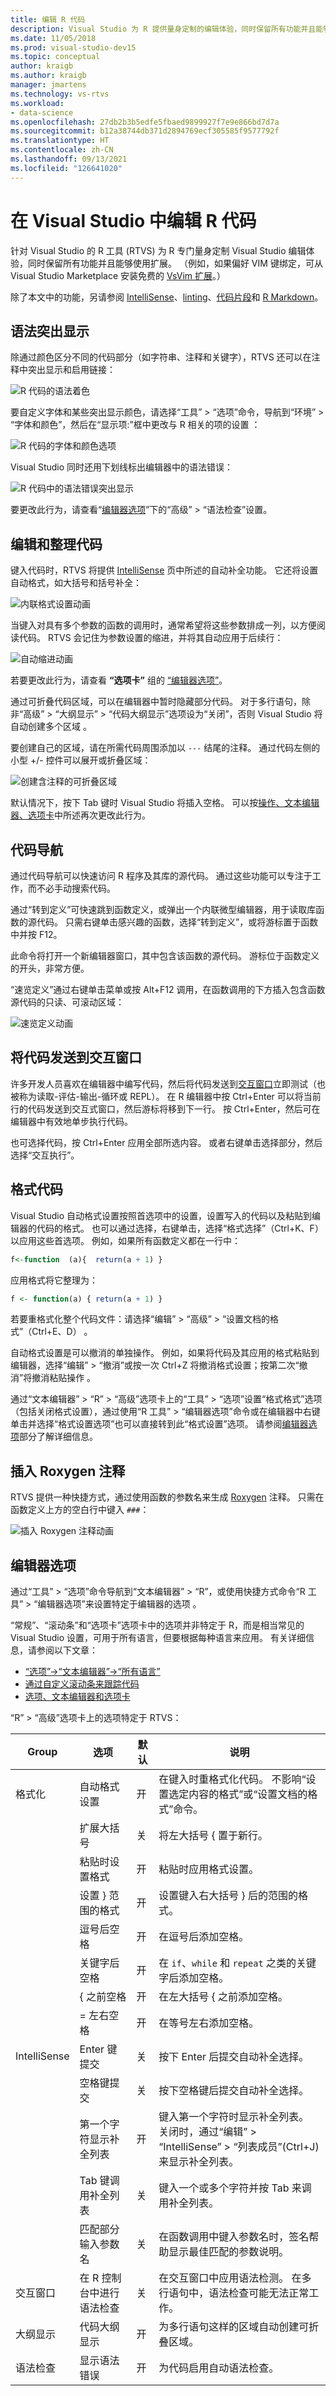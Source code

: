```yaml
---
title: 编辑 R 代码
description: Visual Studio 为 R 提供量身定制的编辑体验，同时保留所有功能并且能够使用扩展。
ms.date: 11/05/2018
ms.prod: visual-studio-dev15
ms.topic: conceptual
author: kraigb
ms.author: kraigb
manager: jmartens
ms.technology: vs-rtvs
ms.workload:
- data-science
ms.openlocfilehash: 27db2b3b5edfe5fbaed9899927f7e9e866bd7d7a
ms.sourcegitcommit: b12a38744db371d2894769ecf305585f9577792f
ms.translationtype: HT
ms.contentlocale: zh-CN
ms.lasthandoff: 09/13/2021
ms.locfileid: "126641020"
---
```

# <a name="edit-r-code-in-visual-studio"></a>在 Visual Studio 中编辑 R 代码

针对 Visual Studio 的 R 工具 (RTVS) 为 R 专门量身定制 Visual Studio 编辑体验，同时保留所有功能并且能够使用扩展。 （例如，如果偏好 VIM 键绑定，可从 Visual Studio Marketplace 安装免费的 [VsVim 扩展](https://marketplace.visualstudio.com/items?itemName=JaredParMSFT.VsVim)。）

除了本文中的功能，另请参阅 [IntelliSense](r-intellisense.md)、[linting](linting-r-code.md)、[代码片段](code-snippets-for-r.md)和 [R Markdown](rmarkdown-with-r-in-visual-studio.md)。

## <a name="syntax-highlighting"></a>语法突出显示

除通过颜色区分不同的代码部分（如字符串、注释和关键字），RTVS 还可以在注释中突出显示和启用链接：

![R 代码的语法着色](media/editing-syntax-colors.png)

要自定义字体和某些突出显示颜色，请选择“工具” > “选项”命令，导航到“环境” > “字体和颜色”，然后在“显示项:”框中更改与 R 相关的项的设置    ：

![R 代码的字体和颜色选项](media/editing-syntax-colors-options.png)

Visual Studio 同时还用下划线标出编辑器中的语法错误：

![R 代码中的语法错误突出显示](media/editing-syntax-error.png)

要更改此行为，请查看“[编辑器选项](#editor-options)”下的“高级” > “语法检查”设置。

## <a name="edit-and-organize-code"></a>编辑和整理代码

键入代码时，RTVS 将提供 [IntelliSense](r-intellisense.md) 页中所述的自动补全功能。 它还将设置自动格式，如大括号和括号补全：

![内联格式设置动画](media/editing-inline-formatting.gif)

当键入对具有多个参数的函数的调用时，通常希望将这些参数排成一列，以方便阅读代码。 RTVS 会记住为参数设置的缩进，并将其自动应用于后续行：

![自动缩进动画](media/editing-auto-indentation.gif)

若要更改此行为，请查看 **“选项卡”** 组的 [“编辑器选项”](#editor-options)。

通过可折叠代码区域，可以在编辑器中暂时隐藏部分代码。 对于多行语句，除非“高级” > “大纲显示” > “代码大纲显示”选项设为“关闭”，否则 Visual Studio 将自动创建多个区域  。

要创建自己的区域，请在所需代码周围添加以 `---` 结尾的注释。 通过代码左侧的小型 +/- 控件可以展开或折叠区域：

![创建含注释的可折叠区域](media/editing-collapsible-regions.gif)

默认情况下，按下 Tab 键时 Visual Studio 将插入空格。 可以按[操作、文本编辑器、选项卡](../ide/reference/options-text-editor-all-languages.md)中所述再次更改此行为。

## <a name="code-navigation"></a>代码导航

通过代码导航可以快速访问 R 程序及其库的源代码。 通过这些功能可以专注于工作，而不必手动搜索代码。

通过“转到定义”可快速跳到函数定义，或弹出一个内联微型编辑器，用于读取库函数的源代码。 只需右键单击感兴趣的函数，选择“转到定义”，或将游标置于函数中并按 F12。

此命令将打开一个新编辑器窗口，其中包含该函数的源代码。 游标位于函数定义的开头，非常方便。

“速览定义”通过右键单击菜单或按 Alt+F12 调用，在函数调用的下方插入包含函数源代码的只读、可滚动区域：

![速览定义动画](media/editing-peek-definition.gif)

## <a name="send-code-to-the-interactive-window"></a>将代码发送到交互窗口

许多开发人员喜欢在编辑器中编写代码，然后将代码发送到[交互窗口](interactive-repl-for-r-in-visual-studio.md)立即测试（也被称为读取-评估-输出-循环或 REPL）。 在 R 编辑器中按 Ctrl+Enter 可以将当前行的代码发送到交互式窗口，然后游标将移到下一行。 按 Ctrl+Enter，然后可在编辑器中有效地单步执行代码。

也可选择代码，按 Ctrl+Enter 应用全部所选内容。 或者右键单击选择部分，然后选择“交互执行”。

## <a name="format-code"></a>格式代码

Visual Studio 自动格式设置按照首选项中的设置，设置写入的代码以及粘贴到编辑器的代码的格式。 也可以通过选择，右键单击，选择“格式选择”（Ctrl+K、F）以应用这些首选项。 例如，如果所有函数定义都在一行中：

```R
f<-function  (a){  return(a + 1) }
```

应用格式将它整理为：

```R
f <- function(a) { return(a + 1) }
```

若要重格式化整个代码文件：请选择“编辑” > “高级” > “设置文档的格式”（Ctrl+E、D）    。

自动格式设置是可以撤消的单独操作。 例如，如果将代码及其应用的格式粘贴到编辑器，选择“编辑” > “撤消”或按一次 Ctrl+Z 将撤消格式设置；按第二次“撤消”将撤消粘贴操作    。

通过“文本编辑器” > “R” > “高级”选项卡上的“工具” > “选项”设置“格式格式”选项（包括关闭格式设置），通过使用“R 工具” >  “编辑器选项”命令或在编辑器中右键单击并选择“格式设置选项”也可以直接转到此“格式设置”选项。 请参阅[编辑器选项](#editor-options)部分了解详细信息。

## <a name="inserting-roxygen-comments"></a>插入 Roxygen 注释

RTVS 提供一种快捷方式，通过使用函数的参数名来生成 [Roxygen](https://cran.r-project.org/web/packages/roxygen2/index.html) 注释。 只需在函数定义上方的空白行中键入 `###`：

![插入 Roxygen 注释动画](media/editing-roxygen-comments.gif)

## <a name="editor-options"></a>编辑器选项

通过“工具” > “选项”命令导航到“文本编辑器” > “R”，或使用快捷方式命令“R 工具” > “编辑器选项”来设置特定于编辑器的选项     。

“常规”、“滚动条”和“选项卡”选项卡中的选项并非特定于 R，而是相当常见的 Visual Studio 设置，可用于所有语言，但要根据每种语言来应用。 有关详细信息，请参阅以下文章：

- [“选项”->“文本编辑器”->“所有语言”](../ide/reference/options-text-editor-all-languages.md)
- [通过自定义滚动条来跟踪代码](../ide/how-to-track-your-code-by-customizing-the-scrollbar.md)
- [选项、文本编辑器和选项卡](../ide/reference/options-text-editor-all-languages-tabs.md)

“R” > “高级”选项卡上的选项特定于 RTVS：

| Group | 选项 | 默认 | 说明 |
| --- | --- | --- | --- |
| 格式化 | 自动格式设置 | 开 | 在键入时重格式化代码。 不影响“设置选定内容的格式”或“设置文档的格式”命令。 |
| | 扩展大括号 | 关 | 将左大括号 { 置于新行。 |
| | 粘贴时设置格式 | 开 | 粘贴时应用格式设置。 |
| | 设置 } 范围的格式 | 开 | 设置键入右大括号 } 后的范围的格式。 |
| | 逗号后空格 | 开 | 在逗号后添加空格。 |
| | 关键字后空格 | 开 | 在 `if`、`while` 和 `repeat` 之类的关键字后添加空格。 |
| | { 之前空格 | 开 | 在左大括号 { 之前添加空格。 |
| | = 左右空格 | 开 | 在等号左右添加空格。 |
| IntelliSense | Enter 键提交 | 关 | 按下 Enter 后提交自动补全选择。 |
| | 空格键提交 | 关 | 按下空格键后提交自动补全选择。|
| | 第一个字符显示补全列表 | 开 | 键入第一个字符时显示补全列表。 关闭时，通过“编辑” > “IntelliSense” >  “列表成员”(Ctrl+J) 来显示补全列表。 |
| | Tab 键调用补全列表 | 关 | 键入一个或多个字符并按 Tab 来调用补全列表。 |
| | 匹配部分输入参数名 | 关 | 在函数调用中键入参数名时，签名帮助显示最佳匹配的参数说明。 |
| 交互窗口 | 在 R 控制台中进行语法检查 | 关 | 在交互窗口中应用语法检测。 在多行语句中，语法检查可能无法正常工作。 |
| 大纲显示 | 代码大纲显示 | 开 | 为多行语句这样的区域自动创建可折叠区域。 |
| 语法检查 | 显示语法错误 | 开 | 为代码启用自动语法检查。 |
